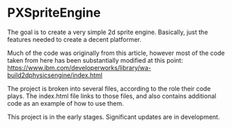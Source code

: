 # PXSpriteEngine

The goal is to create a very simple 2d sprite engine. Basically, just the features needed to create a decent platformer.

Much of the code was originally from this article, however most of the code taken from here has been substantially modified at this point:
https://www.ibm.com/developerworks/library/wa-build2dphysicsengine/index.html

The project is broken into several files, according to the role their code plays. The index.html file links to those files, and also contains additional code as an example of how to use them.

This project is in the early stages. Significant updates are in development.
